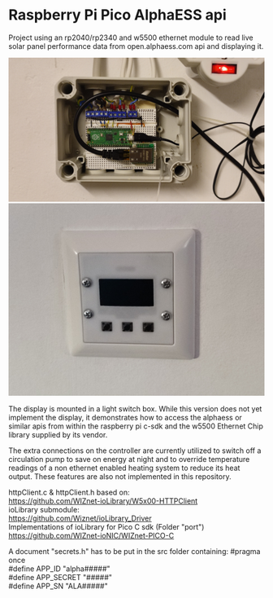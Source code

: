 # Raspberry Pi Pico AlphaESS api
Project using an rp2040/rp2340 and w5500 ethernet module to read live solar panel performance data from open.alphaess.com api and displaying it.

![Control Box](https://github.com/Jannis-L/AlphaESS/blob/main/images/IMG_Control.jpg "Control Box")
![Screen Box](https://github.com/Jannis-L/AlphaESS/blob/main/images/IMG_Screen.jpg "Screen Box")

The display is mounted in a light switch box.
While this version does not yet implement the display, it demonstrates how to access the alphaess or similar apis from within the raspberry pi c-sdk and the w5500 Ethernet Chip library supplied by its vendor.

The extra connections on the controller are currently utilized to switch off a circulation pump to save on energy at night and to override temperature readings of a non ethernet enabled heating system to reduce its heat output. These features are also not implemented in this repository.

httpClient.c & httpClient.h based on: \
https://github.com/WIZnet-ioLibrary/W5x00-HTTPClient \
ioLibrary submodule: \
https://github.com/Wiznet/ioLibrary_Driver \
Implementations of ioLibrary for Pico C sdk (Folder "port") \
https://github.com/WIZnet-ioNIC/WIZnet-PICO-C

A document "secrets.h" has to be put in the src folder containing:
#pragma once \
#define APP_ID "alpha#####" \
#define APP_SECRET "#####" \
#define APP_SN "ALA#####"
